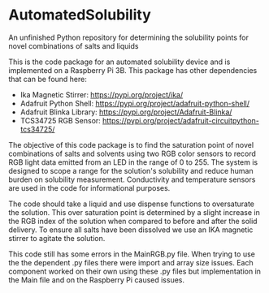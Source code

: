 # AutomatedSolubility
An unfinished Python repository for determining the solubility points for novel combinations of salts and liquids 

This is the code package for an automated solubility device and is implemented on a Raspberry Pi 3B. This package has other dependencies that can be found here:

* Ika Magnetic Stirrer: https://pypi.org/project/ika/
* Adafruit Python Shell: https://pypi.org/project/adafruit-python-shell/
* Adafruit Blinka Library: https://pypi.org/project/Adafruit-Blinka/
* TCS34725 RGB Sensor: https://pypi.org/project/adafruit-circuitpython-tcs34725/

The objective of this code package is to find the saturation point of novel combinations of salts and solvents using two RGB color sensors to record RGB light data
emitted from an LED in the range of 0 to 255. The system is designed to scope a range for the solution's solubility and reduce human burden on solubility
measurement. Conductivity and temperature sensors are used in the code for informational purposes. 

The code should take a liquid and use dispense functions to oversaturate the solution. This over saturation point is determined by a slight increase in the RGB
index of the solution when compared to before and after the solid delivery. To ensure all salts have been dissolved we use an IKA magnetic stirrer to agitate the
solution.  

This code still has some errors in the MainRGB.py file. When trying to use the the dependent .py files there were import and array size issues. Each component
worked on their own using these .py files but implementation in the Main file and on the Raspberry Pi caused issues.
